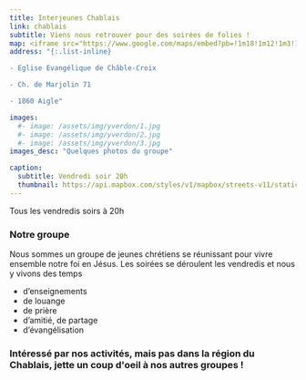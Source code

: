 ```yaml
---
title: Interjeunes Chablais
link: chablais
subtitle: Viens nous retrouver pour des soirées de folies !
map: <iframe src="https://www.google.com/maps/embed?pb=!1m18!1m12!1m3!1d2756.0691888995757!2d6.9685319158142605!3d46.3084633847319!2m3!1f0!2f0!3f0!3m2!1i1024!2i768!4f13.1!3m3!1m2!1s0x478e97d6d15ceed1%3A0x8d9fc5a726128649!2sInterjeunes%20Chablais!5e0!3m2!1sen!2sch!4v1631278867264!5m2!1sen!2sch" width="100%" height="250" style="border:0;" allowfullscreen="" loading="lazy"></iframe>
address: "{:.list-inline}

- Eglise Evangélique de Châble-Croix

- Ch. de Marjolin 71

- 1860 Aigle"

images:
  #- image: /assets/img/yverdon/1.jpg
  #- image: /assets/img/yverdon/2.jpg
  #- image: /assets/img/yverdon/3.jpg
images_desc: "Quelques photos du groupe"

caption:
  subtitle: Vendredi soir 20h
  thumbnail: https://api.mapbox.com/styles/v1/mapbox/streets-v11/static/pin-l+acd103(6.9685319,46.3084634)/6.9685319,46.3084634,9,0/300x200@2x?access_token=pk.eyJ1Ijoidnd2dyIsImEiOiJja284dnNrNzYxamduMnhteTlqajV5Z2cxIn0.Q3rPhwNzrpLEN6oQcwi17A
---
```

Tous les vendredis soirs à 20h
### Notre groupe

Nous sommes un groupe de jeunes chrétiens se réunissant pour vivre ensemble notre foi en Jésus. Les soirées se déroulent les vendredis et nous y vivons des temps

  -  d’enseignements
  -  de louange
  -  de prière
  -  d’amitié, de partage
  -  d’évangélisation



### Intéressé par nos activités, mais pas dans la région du Chablais, jette un coup d'oeil à nos autres groupes !
